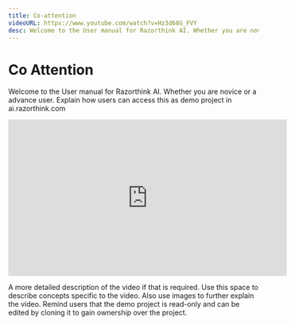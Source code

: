 ```yaml
---
title: Co-attention
videoURL: https://www.youtube.com/watch?v=Hz3d68G_FVY
desc: Welcome to the User manual for Razorthink AI. Whether you are novice or a advance user. 	
---
```


# Co Attention
Welcome to the User manual for Razorthink AI. Whether you are novice or a advance user. Explain how users can access this as demo project in ai.razorthink.com

<iframe width="560" height="315" src="https://www.youtube.com/embed/Hz3d68G_FVY" frameborder="0" allow="accelerometer; autoplay; encrypted-media; gyroscope; picture-in-picture" allowfullscreen></iframe>

A more detailed description of the video if that is required. Use this space to describe concepts specific to the video. Also use images to further explain the video.
Remind users that the demo project is read-only and can be edited by cloning it to gain ownership over the project.
<!--stackedit_data:
eyJoaXN0b3J5IjpbLTEzNzgwODM4MDBdfQ==
-->